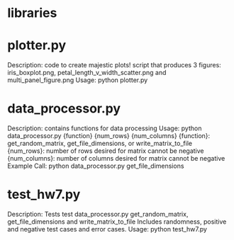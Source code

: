 # libraries

# plotter.py
Description: code to create majestic plots!
     script that produces 3 figures: iris_boxplot.png,
     petal_length_v_width_scatter.png and multi_panel_figure.png
Usage: python plotter.py

# data_processor.py

Description: contains functions for data processing
Usage: python data_processor.py {function} {num_rows} {num_columns}
     {function}: get_random_matrix, get_file_dimensions, or
               write_matrix_to_file
     {num_rows}: number of rows desired for matrix
                 cannot be negative
     {num_columns}: number of columns desired for matrix
                    cannot be negative
Example Call:  python data_processor.py get_file_dimensions


# test_hw7.py
Description: Tests test data_processor.py get_random_matrix,
             get_file_dimensions and write_matrix_to_file
             Includes randomness, positive and negative test cases
             and error cases.
Usage: python test_hw7.py
